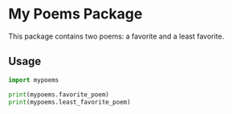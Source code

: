 # My Poems Package

This package contains two poems: a favorite and a least favorite.

## Usage

```python
import mypoems

print(mypoems.favorite_poem)
print(mypoems.least_favorite_poem)
```
